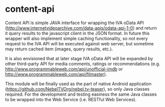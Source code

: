 content-api
===========
Content API is simple JAVA interface for wrapping the IVA oData API (http://www.internetvideoarchive.com/data-apis/odata-api-1-0)  and return it query results to the javascript client in the JSON format. In future this wrapper will also implement simple caching functionality, so not every request to the IVA API will be executed against web server, but sometime may return cached item (images, query results, etc.).

It is also envisioned that at later stage IVA oData API will be expanded by other third-party API for media comments, ratings or recommendations (e.g. http://www.programmableweb.com/api/unofficial-imdb or http://www.programmableweb.com/api/filmaster).

This module will be finally used as the part of native Android application (https://github.com/NebelTVOrg/nebel.tv-teaser), so only Java classes required. For the development and testing easiness the same Java classes to be wrapped into the Web Service (i.e. RESTful Web Services). 
